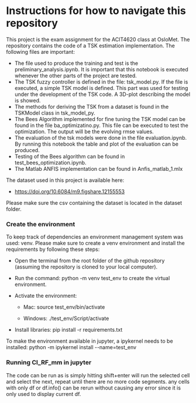 # Instructions for how to navigate this repository

This project is the exam assignment for the ACIT4620 class at OsloMet. 
The repository contains the code of a TSK estimation implementation. The following files are important:

- The file used to produce the training and test is the preliminary_analysis.ipynb. It is important that this notebook is executed whenever the other parts of the project are tested.
- The TSK fuzzy controller is defined in the file: tsk_model.py. If the file is executed, a simple TSK model is defined. This part was used for testing under the development of the TSK code. A 3D-plot describing the model is showed.
- The methods for deriving the TSK from a dataset is found in the TSKModel class in tsk_model_py.
- The Bees Algorithm implemented for fine tuning the TSK model can be found in the file ba_optimizatino.py. This file can be executed to test the optimization. The output will be the evolving rmse values.
- The evaluation of the tsk models were done in the file evaluation.ipynb. By running this notebook the table and plot of the evaluation can be produced.
- Testing of the Bees algorithm can be found in test_bees_optimization.ipynb.
- The Matlab ANFIS implementation can be found in Anfis_matlab_1.mlx

The dataset used in this project is available here:
- https://doi.org/10.6084/m9.figshare.12155553

Please make sure the csv containing the dataset is located in the dataset folder.

### Create the environment
To keep track of dependencies an environment management system was used: venv. Please make sure to create a venv environment and install the requirements by following these steps:

- Open the terminal from the root folder of the github repository (assuming the repository is cloned to your local computer).

- Run the command: python -m venv test_env to create the virtual environment.

- Activate the environment:
    - Mac: source test_env/bin/activate 

    - Windows: ./test_env/Script/activate

- Install libraries: pip install -r requirements.txt

To make the environment available in jupyter, a ipykernel needs to be installed: python -m ipykernel install --name=test_env

### Running CI_RF_mm in jupyter
The code can be run as is simply hitting shift+enter will run the selected cell and select the next, repeat until there are no more code segments. 
any cells with only df or df.info() can be rerun without causing any error since it is only used to display current df.
